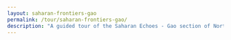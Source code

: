 ```yaml
---
layout: saharan-frontiers-gao
permalink: /tour/saharan-frontiers-gao/
description: "A guided tour of the Saharan Echoes - Gao section of Northwestern University's Block Museum exhibition of Caravans of Gold."
---
```

